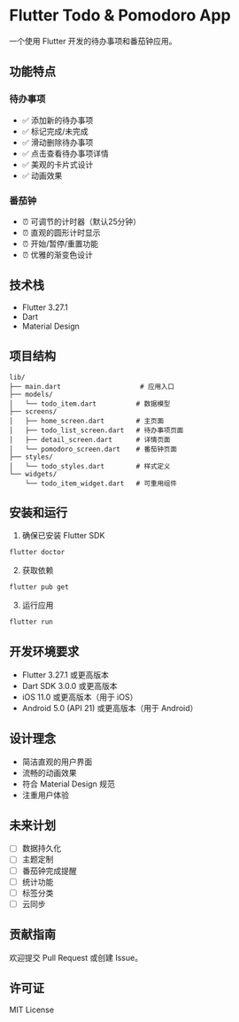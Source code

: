 # Flutter Todo & Pomodoro App

一个使用 Flutter 开发的待办事项和番茄钟应用。

## 功能特点

### 待办事项
- ✅ 添加新的待办事项
- ✅ 标记完成/未完成
- ✅ 滑动删除待办事项
- ✅ 点击查看待办事项详情
- ✅ 美观的卡片式设计
- ✅ 动画效果

### 番茄钟
- ⏰ 可调节的计时器（默认25分钟）
- ⏰ 直观的圆形计时显示
- ⏰ 开始/暂停/重置功能
- ⏰ 优雅的渐变色设计

## 技术栈

- Flutter 3.27.1
- Dart
- Material Design

## 项目结构

```
lib/
├── main.dart                    # 应用入口
├── models/
│   └── todo_item.dart          # 数据模型
├── screens/
│   ├── home_screen.dart        # 主页面
│   ├── todo_list_screen.dart   # 待办事项页面
│   ├── detail_screen.dart      # 详情页面
│   └── pomodoro_screen.dart    # 番茄钟页面
├── styles/
│   └── todo_styles.dart        # 样式定义
└── widgets/
    └── todo_item_widget.dart   # 可重用组件
```

## 安装和运行

1. 确保已安装 Flutter SDK
```bash
flutter doctor
```

2. 获取依赖
```bash
flutter pub get
```

3. 运行应用
```bash
flutter run
```

## 开发环境要求

- Flutter 3.27.1 或更高版本
- Dart SDK 3.0.0 或更高版本
- iOS 11.0 或更高版本（用于 iOS）
- Android 5.0 (API 21) 或更高版本（用于 Android）

## 设计理念

- 简洁直观的用户界面
- 流畅的动画效果
- 符合 Material Design 规范
- 注重用户体验

## 未来计划

- [ ] 数据持久化
- [ ] 主题定制
- [ ] 番茄钟完成提醒
- [ ] 统计功能
- [ ] 标签分类
- [ ] 云同步

## 贡献指南

欢迎提交 Pull Request 或创建 Issue。

## 许可证

MIT License

